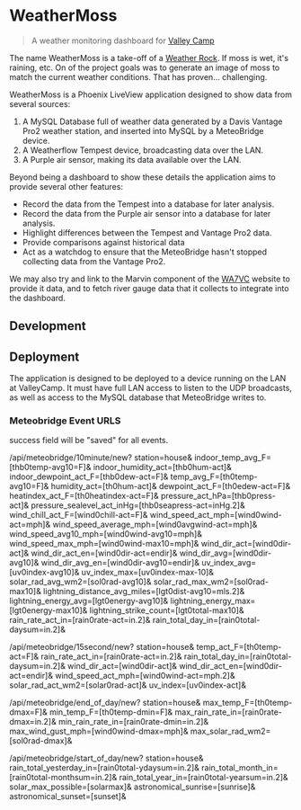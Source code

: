 # WeatherMoss

> A weather monitoring dashboard for [Valley Camp](https://www.valleycamp.org/)

The name WeatherMoss is a take-off of a
[Weather Rock](https://en.wikipedia.org/wiki/Weather_rock). 
If moss is wet, it's raining, etc. On of the project goals was to generate
an image of moss to match the current weather conditions. That has proven...
challenging.

WeatherMoss is a Phoenix LiveView application designed to show data from
several sources:
1) A MySQL Database full of weather data generated by a Davis Vantage Pro2
   weather station, and inserted into MySQL by a MeteoBridge device.
2) A Weatherflow Tempest device, broadcasting data over the LAN.
3) A Purple air sensor, making its data available over the LAN.

Beyond being a dashboard to show these details the application aims to
provide several other features:
  - Record the data from the Tempest into a database for later analysis.
  - Record the data from the Purple air sensor into a database for later
    analysis.
  - Highlight differences between the Tempest and Vantage Pro2 data.
  - Provide comparisons against historical data
  - Act as a watchdog to ensure that the MeteoBridge hasn't stopped
    collecting data from the Vantage Pro2.

We may also try and link to the Marvin component of the
[WA7VC](https://wa7vc.org) website to provide it data, and to fetch river
gauge data that it collects to integrate into the dashboard.

## Development


## Deployment

The application is designed to be deployed to a device running on the LAN
at ValleyCamp. It must have full LAN access to listen to the UDP broadcasts,
as well as access to the MySQL database that MeteoBridge writes to.

### Meteobridge Event URLS

success field will be "saved" for all events.

/api/meteobridge/10minute/new?
station=house&
indoor_temp_avg_F=[thb0temp-avg10=F]&
indoor_humidity_act=[thb0hum-act]&
indoor_dewpoint_act_F=[thb0dew-act=F]&
temp_avg_F=[th0temp-avg10=F]&
humidity_act=[th0hum-act]&
dewpoint_act_F=[th0edew-act=F]&
heatindex_act_F=[th0heatindex-act=F]&
pressure_act_hPa=[thb0press-act]&
pressure_sealevel_act_inHg=[thb0seapress-act=inHg.2]&
wind_chill_act_F=[wind0chill-act=F]&
wind_speed_act_mph=[wind0wind-act=mph]&
wind_speed_average_mph=[wind0avgwind-act=mph]&
wind_speed_avg10_mph=[wind0wind-avg10=mph]&
wind_speed_max_mph=[wind0wind-max10=mph]&
wind_dir_act=[wind0dir-act]&
wind_dir_act_en=[wind0dir-act=endir]&
wind_dir_avg=[wind0dir-avg10]&
wind_dir_avg_en=[wind0dir-avg10=endir]&
uv_index_avg=[uv0index-avg10]&
uv_index_max=[uv0index-max-10]&
solar_rad_avg_wm2=[sol0rad-avg10]&
solar_rad_max_wm2=[sol0rad-max10]&
lightning_distance_avg_miles=[lgt0dist-avg10=mls.2]&
lightning_energy_avg=[lgt0energy-avg10]&
lightning_energy_max=[lgt0energy-max10]&
lightning_strike_count=[lgt0total-max10]&
rain_rate_act_in=[rain0rate-act=in.2]&
rain_total_day_in=[rain0total-daysum=in.2]&

/api/meteobridge/15second/new?
station=house&
temp_act_F=[th0temp-act=F]&
rain_rate_act_in=[rain0rate-act=in.2]&
rain_total_day_in=[rain0total-daysum=in.2]&
wind_dir_act=[wind0dir-act]&
wind_dir_act_en=[wind0dir-act=endir]&
wind_speed_act_mph=[wind0wind-act=mph.2]&
solar_rad_act_wm2=[solar0rad-act]&
uv_index=[uv0index-act]&

/api/meteobridge/end_of_day/new?
station=house&
max_temp_F=[th0temp-dmax=F]&
min_temp_F=[th0temp-dmin=F]&
max_rain_rate_in=[rain0rate-dmax=in.2]&
min_rain_rate_in=[rain0rate-dmin=in.2]&
max_wind_gust_mph=[wind0wind-dmax=mph]&
max_solar_rad_wm2=[sol0rad-dmax]&

/api/meteobridge/start_of_day/new?
station=house&
rain_total_yesterday_in=[rain0total-ydaysum=in.2]&
rain_total_month_in=[rain0total-monthsum=in.2]&
rain_total_year_in=[rain0total-yearsum=in.2]&
solar_max_possible=[solarmax]&
astronomical_sunrise=[sunrise]&
astronomical_sunset=[sunset]&
